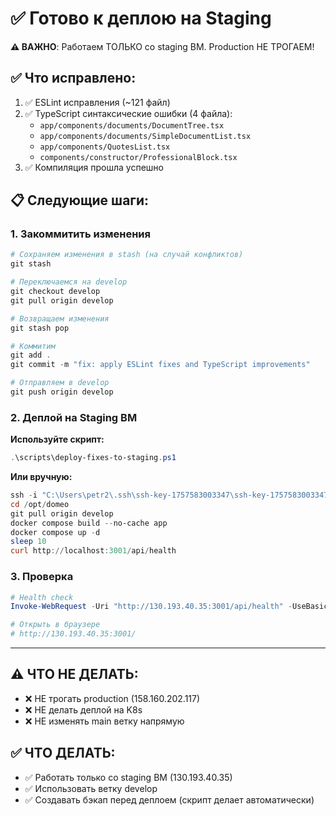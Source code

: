 # ✅ Готово к деплою на Staging

**⚠️ ВАЖНО**: Работаем ТОЛЬКО со staging ВМ. Production НЕ ТРОГАЕМ!

## ✅ Что исправлено:

1. ✅ ESLint исправления (~121 файл)
2. ✅ TypeScript синтаксические ошибки (4 файла):
   - `app/components/documents/DocumentTree.tsx`
   - `app/components/documents/SimpleDocumentList.tsx`
   - `app/components/QuotesList.tsx`
   - `components/constructor/ProfessionalBlock.tsx`
3. ✅ Компиляция прошла успешно

## 📋 Следующие шаги:

### 1. Закоммитить изменения

```powershell
# Сохраняем изменения в stash (на случай конфликтов)
git stash

# Переключаемся на develop
git checkout develop
git pull origin develop

# Возвращаем изменения
git stash pop

# Коммитим
git add .
git commit -m "fix: apply ESLint fixes and TypeScript improvements"

# Отправляем в develop
git push origin develop
```

### 2. Деплой на Staging ВМ

**Используйте скрипт:**
```powershell
.\scripts\deploy-fixes-to-staging.ps1
```

**Или вручную:**
```powershell
ssh -i "C:\Users\petr2\.ssh\ssh-key-1757583003347\ssh-key-1757583003347" ubuntu@130.193.40.35
cd /opt/domeo
git pull origin develop
docker compose build --no-cache app
docker compose up -d
sleep 10
curl http://localhost:3001/api/health
```

### 3. Проверка

```powershell
# Health check
Invoke-WebRequest -Uri "http://130.193.40.35:3001/api/health" -UseBasicParsing

# Открыть в браузере
# http://130.193.40.35:3001/
```

---

## ⚠️ ЧТО НЕ ДЕЛАТЬ:

- ❌ НЕ трогать production (158.160.202.117)
- ❌ НЕ делать деплой на K8s
- ❌ НЕ изменять main ветку напрямую

## ✅ ЧТО ДЕЛАТЬ:

- ✅ Работать только со staging ВМ (130.193.40.35)
- ✅ Использовать ветку develop
- ✅ Создавать бэкап перед деплоем (скрипт делает автоматически)

